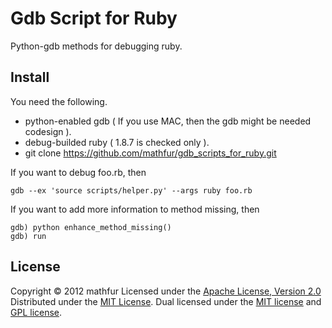 Gdb Script for Ruby
===================
Python-gdb methods for debugging ruby.
 
Install
-------
You need the following.
 * python-enabled gdb ( If you use MAC, then the gdb might be needed codesign ).
 * debug-builded ruby ( 1.8.7 is checked only ).
 * git clone https://github.com/mathfur/gdb_scripts_for_ruby.git

If you want to debug foo.rb, then
```shell
gdb --ex 'source scripts/helper.py' --args ruby foo.rb
```

If you want to add more information to method missing, then
```
gdb) python enhance_method_missing()
gdb) run
```

License
-------
Copyright &copy; 2012 mathfur
Licensed under the [Apache License,  Version 2.0][Apache]
Distributed under the [MIT License][mit].
Dual licensed under the [MIT license][MIT] and [GPL license][GPL].
 
[Apache]: http://www.apache.org/licenses/LICENSE-2.0
[MIT]: http://www.opensource.org/licenses/mit-license.php

[GPL]: http://www.gnu.org/licenses/gpl.html
